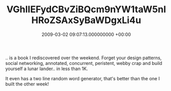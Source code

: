 ﻿---
layout: post
title: !binary |-
  VGhlIEFydCBvZiBQcm9nYW1taW5nIHRoZSAxSyBaWDgxLi4u
wordpress_id: 74
wordpress_url: !binary |-
  aHR0cDovL2Jsb2dzLnRlY2hub3Bob2JpYS5pbnQvamplZmZlcmllcy8/cD03
  NA==
date: 2009-03-02 09:07:13.000000000 +00:00
---
.. is a book I rediscovered over the weekend. Forget your design patterns, social networking, annotated, concurrent, peristent, webby crap and build yourself a lunar lander.. in less than 1K.

It even has a two line random word generator, that's better than the one I built the other week!
